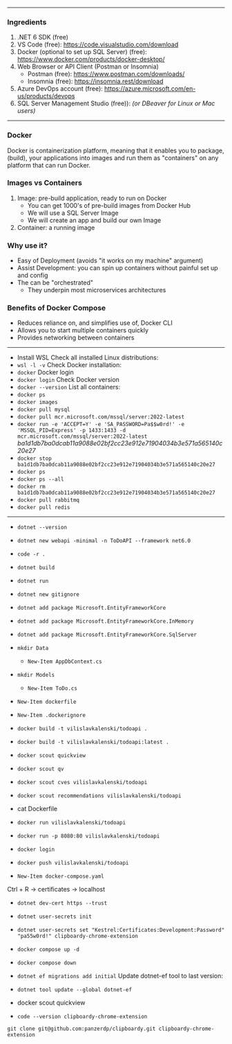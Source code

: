 ### 

---

### Ingredients

1. .NET 6 SDK (free)
2. VS Code (free): https://code.visualstudio.com/download
3. Docker (optional to set up SQL Server) (free): https://www.docker.com/products/docker-desktop/
4. Web Browser or API Client (Postman or Insomnia)
    - Postman  (free): https://www.postman.com/downloads/
    - Insomnia (free): https://insomnia.rest/download
5. Azure DevOps account (free): https://azure.microsoft.com/en-us/products/devops
6. SQL Server Management Studio (free)): 
    *(or DBeaver for Linux or Mac users)*

---

### Docker

Docker is containerization platform, meaning that it enables you to package, (build), your applications into images and run them as "containers" on any platform that can run Docker.


### Images vs Containers

1. Image: pre-build application, ready to run on Docker
    - You can get 1000's of pre-build images from Docker Hub
    - We will use a SQL Server Image
    - We will create an app and build our own Image
2. Container: a running image


### Why use it?

- Easy of Deployment (avoids "it works on my machine" argument)
- Assist Development: you can spin up containers without painful set up and config
- The can be "orchestrated"
    - They underpin most microservices architectures

### Benefits of Docker Compose

- Reduces reliance on, and simplifies use of, Docker CLI
- Allows you to start multiple containers quickly
- Provides networking between containers

---

- Install WSL
Check all installed Linux distributions: 
- ```wsl -l -v```
Check Docker installation:
- ```docker```
Docker login
- ```docker login```
Check Docker version
- ```docker --version```
List all containers:
- ```docker ps```
- ```docker images```
- ```docker pull mysql```
- ```docker pull mcr.microsoft.com/mssql/server:2022-latest```
- ```docker run -e 'ACCEPT=Y' -e 'SA_PASSWORD=Pa$$w0rd!' -e 'MSSQL_PID=Express' -p 1433:1433 -d mcr.microsoft.com/mssql/server:2022-latest```
*ba1d1db7ba0dcab11a9088e02bf2cc23e912e71904034b3e571a565140c20e27*
- ```docker stop ba1d1db7ba0dcab11a9088e02bf2cc23e912e71904034b3e571a565140c20e27```
- ```docker ps```
- ```docker ps --all```
- ```docker rm ba1d1db7ba0dcab11a9088e02bf2cc23e912e71904034b3e571a565140c20e27```
- ```docker pull rabbitmq```
- ```docker pull redis```

---

- ```dotnet --version```
- ```dotnet new webapi -minimal -n ToDoAPI --framework net6.0```
- ```code -r .```
- ```dotnet build```
- ```dotnet run```
- ```dotnet new gitignore```
- ```dotnet add package Microsoft.EntityFrameworkCore```
- ```dotnet add package Microsoft.EntityFrameworkCore.InMemory```
- ```dotnet add package Microsoft.EntityFrameworkCore.SqlServer```
- ```mkdir Data```
    - ```New-Item AppDbContext.cs```
- ```mkdir Models```
    - ```New-Item ToDo.cs```
- ```New-Item dockerfile```
- ```New-Item .dockerignore```
- ```docker build -t vilislavkalenski/todoapi .```
- ```docker build -t vilislavkalenski/todoapi:latest .```
- ```docker scout quickview```
- ```docker scout qv```
- ```docker scout cves vilislavkalenski/todoapi```
- ```docker scout recommendations vilislavkalenski/todoapi```

- cat Dockerfile

- ```docker run vilislavkalenski/todoapi```
- ```docker run -p 8080:80 vilislavkalenski/todoapi```

- ```docker login```
- ```docker push vilislavkalenski/todoapi```
- ```New-Item docker-compose.yaml```


Ctrl + R -> certificates -> localhost

- ```dotnet dev-cert https --trust```
- ```dotnet user-secrets init```
- ```dotnet user-secrets set "Kestrel:Certificates:Development:Password" "pa55w0rd!" clipboardy-chrome-extension ```

- ```docker compose up -d```
- ```docker compose down```

- ```dotnet ef migrations add initial```
Update dotnet-ef tool to last version:
- ```dotnet tool update --global dotnet-ef```

- docker scout quickview

- ```code --version clipboardy-chrome-extension```


```
git clone git@github.com:panzerdp/clipboardy.git clipboardy-chrome-extension
```